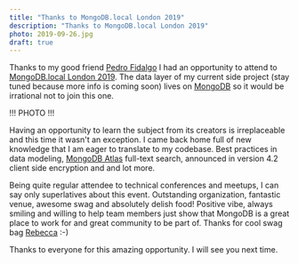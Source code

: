 ```yaml
---
title: "Thanks to MongoDB.local London 2019"
description: "Thanks to MongoDB.local London 2019"
photo: 2019-09-26.jpg
draft: true
---
```


Thanks to my good friend [Pedro Fidalgo](https://www.instagram.com/fidalgodev/) I had an opportunity to attend to [MongoDB.local London 2019](https://www.mongodb.com/local/london). The data layer of my current side project (stay tuned because more info is coming soon) lives on [MongoDB](https://www.mongodb.com) so it would be irrational not to join this one.

!!! PHOTO !!!

Having an opportunity to learn the subject from its creators is irreplaceable and this time it wasn't an exception. I came back home full of new knowledge that I am eager to translate to my codebase. Best practices in data modeling, [MongoDB Atlas](https://www.mongodb.com/cloud/atlas) full-text search, announced in version 4.2 client side encryption and and lot more. 

Being quite regular attendee to technical conferences and meetups, I can say only superlatives about this event. Outstanding organization, fantastic venue, awesome swag and absolutely delish food! Positive vibe, always smiling and willing to help team members just show that MongoDB is a great place to work for and great community to be part of. Thanks for cool swag bag [Rebecca](https://twitter.com/BeckFastAtTiffs) :-)

Thanks to everyone for this amazing opportunity. I will see you next time.
